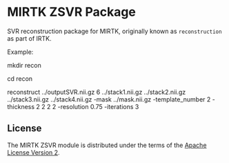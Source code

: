 MIRTK ZSVR Package
====================


SVR reconstruction package for MIRTK, originally known as `reconstruction` as part of IRTK.


Example: 


mkdir recon

cd recon

reconstruct   ../outputSVR.nii.gz  6 ../stack1.nii.gz ../stack2.nii.gz ../stack3.nii.gz ../stack4.nii.gz  -mask ../mask.nii.gz  -template_number 2  -thickness 2 2 2 2  -resolution 0.75 -iterations 3 



License
-------

The MIRTK ZSVR module is distributed under the terms of the
[Apache License Version 2](http://www.apache.org/licenses/LICENSE-2.0).
